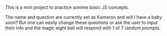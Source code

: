 This is a mini project to practice somme basic JS concepts.

The name and question are currently set as Kameron and will I have a baby soon? But one can easily change these questions or ask the user to input their info and the magic eight ball will respond with 1 of 7 random prompts.
